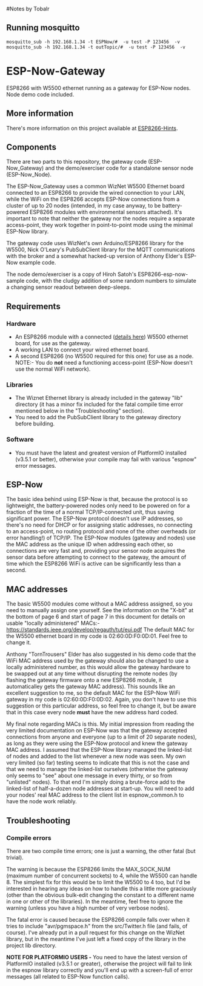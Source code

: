 #Notes by Tobalr
## Running mosquitto
`mosquitto_sub -h 192.168.1.34 -t ESPNow/#  -u test -P 123456  -v`
`mosquitto_sub -h 192.168.1.34 -t outTopic/#  -u test -P 123456  -v`




# ESP-Now-Gateway
ESP8266 with W5500 ethernet running as a gateway for ESP-Now nodes.  Node demo code included.

## More information
There's more information on this project available at [ESP8266-Hints](https://esp8266hints.wordpress.com/2018/02/13/adding-an-ethernet-port-to-your-esp-revisited/).

## Components
There are two parts to this repository, the gateway code (ESP-Now_Gateway) and the demo/exerciser code for a standalone sensor node (ESP-Now_Node).

The ESP-Now_Gateway uses a common WizNet W5500 Ethernet board connected to an ESP8266 to provide the wired connection to your LAN, while the WiFi on the ESP8266 accepts ESP-Now connections from a cluster of up to 20 nodes (intended, in my case anyway, to be battery-powered ESP8266 modules with environmental sensors attached).  It's important to note that neither the gateway nor the nodes require a separate access-point, they work together in point-to-point mode using the minimal ESP-Now library.

The gateway code uses WizNet's own Arduino/ESP8266 library for the W5500, Nick O'Leary's PubSubClient library for the MQTT communications with the broker and a somewhat hacked-up version of Anthony Elder's ESP-Now example code.

The node demo/exerciser is a copy of Hiroh Satoh's ESP8266-esp-now-sample code, with the cludgy addition of some random numbers to simulate a changing sensor readout between deep-sleeps.

## Requirements

### Hardware
- An ESP8266 module with a connected ([details here](https://esp8266hints.wordpress.com/2018/02/13/adding-an-ethernet-port-to-your-esp-revisited/)) W5500 ethernet board, for use as the gateway.
- A working LAN to connect your wired ethernet board.
- A second ESP8266 (no W5500 required for this one) for use as a node.  NOTE:- You do **not** need a functioning access-point (ESP-Now doesn't use the normal WiFi network).

### Libraries
- The Wiznet Ethernet library is already included in the gateway "lib" directory (it has a minor fix included for the fatal compile time error mentioned below in the "Troubleshooting" section).
- You need to add the PubSubClient library to the gateway directory before building.

### Software
- You must have the latest and greatest version of PlatformIO installed (v3.5.1 or better), otherwise your compile may fail with various "espnow" error messages.


## ESP-Now
The basic idea behind using ESP-Now is that, because the protocol is so lightweight, the battery-powered nodes only need to be powered on for a fraction of the time of a normal TCP/IP-connected unit, thus saving significant power. The ESP-Now protocol doesn't use IP addresses, so there's no need for DHCP or for assigning static addresses, no connecting to an access-point, no routing protocol and none of the other overheads (or error handling!) of TCP/IP.  The ESP-Now modules (gateway and nodes) use the MAC address as the unique ID when addressing each other, so connections are very fast and, providing your sensor node acquires the sensor data before attempting to connect to the gateway, the amount of time which the ESP8266 WiFi is active can be significantly less than a second.


## MAC addresses
The basic W5500 modules come without a MAC address assigned, so you need to manually assign one yourself.  See the information on the "X-bit" at the bottom of page 6 and start of page 7 in this document for details on usable "locally administered" MACs:- https://standards.ieee.org/develop/regauth/tut/eui.pdf
The default MAC for the W5500 ethernet board in my code is 02:60:0D:F0:0D:01.  Feel free to change it.
 
Anthony "TornTrousers" Elder has also suggested in his demo code that the WiFi MAC address used by the gateway should also be changed to use a locally administered number, as this would allow the gateway hardware to be swapped out at any time without disrupting the remote nodes (by flashing the gateway firmware onto a new ESP8266 module, it automaticalley gets the gateway MAC address).  This sounds like an excellent suggestion to me, so the default MAC for the ESP-Now WiFi gateway in my code is 02:60:0D:F0:0D:02.  Again, you don't have to use this suggestion or this particular address, so feel free to change it, but be aware that in this case every node **must** have the new address hard coded.

My final note regarding MACs is this.  My initial impression from reading the very limited documentation on ESP-Now was that the gateway accepted connections from anyone and everyone (up to a limit of 20 separate nodes), as long as they were using the ESP-Now protocol and knew the gateway MAC address.  I assumed that the ESP-Now library managed the linked-list of nodes and added to the list whenever a new node was seen.  My own very limited (so far) testing seems to indicate that this is not the case and that we need to manage the linked-list ourselves (otherwise the gateway only seems to "see" about one message in every thirty, or so from "unlisted" nodes).  To that end I'm simply doing a brute-force add to the linked-list of half-a-dozen node addresses at start-up.  You will need to add your nodes' real MAC address to the client list in espnow_common.h to have the node work reliably.


## Troubleshooting

### Compile errors
There are two compile time errors; one is just a warning, the other fatal (but trivial).

The warning is because the ESP8266 limits the MAX_SOCK_NUM (maximum number of concurrent sockets) to 4, while the W5500 can handle 8.  The simplest fix for this would be to limit the W5500 to 4 too, but I'd be interested in hearing any ideas on how to handle this a little more graciously (other than the obvious bulk-edit changing the constant to a different name in one or other of the libraries).  In the meantime, feel free to ignore the warning (unless you have a high number of very verbose nodes).

The fatal error is caused because the ESP8266 compile falls over when it tries to include "avr/pgmspace.h" from the src/Twitter.h file (and fails, of course).  I've already put in a pull request for this change on the WizNet library, but in the meantime I've just left a fixed copy of the library in the project lib directory.

**NOTE FOR PLATFORMIO USERS -** You need to have the latest version of PlatformIO installed (v3.5.1 or greater), otherwise the project will fail to link in the espnow library correctly and you'll end up with a screen-full of error messages (all related to ESP-Now function calls).

